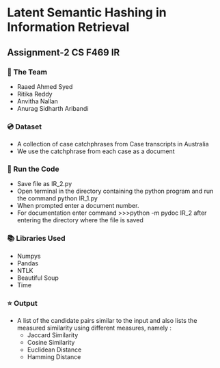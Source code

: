 # Latent Semantic Hashing in Information Retrieval
## Assignment-2 CS F469 IR

### :busts_in_silhouette: The Team
* Raaed Ahmed Syed
* Ritika Reddy
* Anvitha Nallan
* Anurag Sidharth Aribandi

### :cd: Dataset
* A collection of case catchphrases from Case transcripts in Australia
* We use the catchphrase from each case as a document

### :key: Run the Code
* Save file as IR_2.py
* Open terminal in the directory containing the python program and run the command python IR_1.py
* When prompted enter a document number.
* For documentation enter command >>>python -m pydoc IR_2 after entering the directory where the file is saved
  
### :books: Libraries Used
* Numpys
* Pandas
* NTLK
* Beautiful Soup
* Time

### :star: Output
* A list of the candidate pairs similar to the input and also lists the measured similarity using different measures, namely :
  * Jaccard Similarity
  * Cosine Similarity
  * Euclidean Distance
  * Hamming Distance
